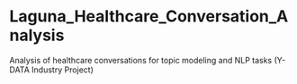 # Laguna_Healthcare_Conversation_Analysis
Analysis of healthcare conversations for topic modeling and NLP tasks (Y-DATA Industry Project)
